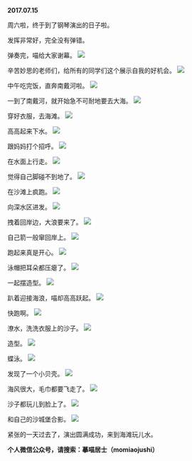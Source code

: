 
          
**2017.07.15**

周六啦，终于到了钢琴演出的日子啦。

发挥非常好，完全没有弹错。

弹奏完，喵给大家谢幕。
![](//upload-images.jianshu.io/upload_images/51001-bc6876b46ad5b456.jpg)


辛苦妙思的老师们，给所有的同学们这个展示自我的好机会。
![](//upload-images.jianshu.io/upload_images/51001-ce3dde0609399ef2.jpg)


中午吃完饭，直奔南戴河啦。
![](//upload-images.jianshu.io/upload_images/51001-76e00f95dc9580bf.jpg)


一到了南戴河，就开始急不可耐地要去大海。
![](//upload-images.jianshu.io/upload_images/51001-ad4c281e1bb8b647.jpg)


穿好衣服，去海滩。
![](//upload-images.jianshu.io/upload_images/51001-5be38c964b06c35e.jpg)


高高起来下水。
![](//upload-images.jianshu.io/upload_images/51001-02c5205244619834.jpg)


跟妈妈打个招呼。
![](//upload-images.jianshu.io/upload_images/51001-6892184b8d1cea5a.jpg)


在水面上行走。
![](//upload-images.jianshu.io/upload_images/51001-8bbd126d02cd3254.jpg)


觉得自己脚碰不到地了。
![](//upload-images.jianshu.io/upload_images/51001-e9589f93cf6eb7b6.jpg)


在沙滩上疯跑。
![](//upload-images.jianshu.io/upload_images/51001-355b57fc69f371a6.jpg)


向深水区进发。
![](//upload-images.jianshu.io/upload_images/51001-c2ba58d25126b4cd.jpg)


拽着回岸边，大浪要来了。
![](//upload-images.jianshu.io/upload_images/51001-8b8dc14a0e640dca.jpg)


自己箭一般窜回岸上。
![](//upload-images.jianshu.io/upload_images/51001-bee3ef890eec2df9.jpg)


跑起来真是开心。
![](//upload-images.jianshu.io/upload_images/51001-57d0edfeaeacfb07.jpg)


泳帽把耳朵都压瘪了。
![](//upload-images.jianshu.io/upload_images/51001-856dbafd7be6485c.jpg)


一起摆造型。
![](//upload-images.jianshu.io/upload_images/51001-5ca9cd0303437ed0.jpg)


趴着迎接海浪，喵却高高跃起。
![](//upload-images.jianshu.io/upload_images/51001-f8f9063334c6ee24.jpg)


快跑啊。
![](//upload-images.jianshu.io/upload_images/51001-950e981484fa7746.jpg)


潦水，洗洗衣服上的沙子。
![](//upload-images.jianshu.io/upload_images/51001-64b7b1460691cdf8.jpg)


造型。
![](//upload-images.jianshu.io/upload_images/51001-5ebaf244f71aa7c6.jpg)


蝶泳。
![](//upload-images.jianshu.io/upload_images/51001-802f8b7311e84501.jpg)


发现了一个小贝壳。
![](//upload-images.jianshu.io/upload_images/51001-f3d1827308a18e76.jpg)


海风很大，毛巾都要飞走了。
![](//upload-images.jianshu.io/upload_images/51001-002a4b0063421243.jpg)


沙子都玩儿到脸上了。
![](//upload-images.jianshu.io/upload_images/51001-df1ee19de4ee298d.jpg)


和自己的沙城堡合影。
![](//upload-images.jianshu.io/upload_images/51001-b56d43e5fdc5b930.jpg)


紧张的一天过去了，演出圆满成功，来到海滩玩儿水。


**个人微信公众号，请搜索：摹喵居士（momiaojushi）**

        